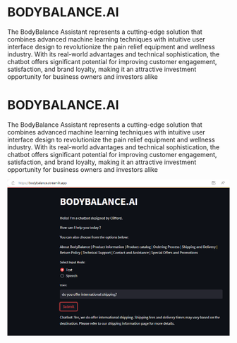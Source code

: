 # BODYBALANCE.AI
 The BodyBalance Assistant represents a cutting-edge solution that combines advanced machine learning techniques with intuitive user interface design to revolutionize the pain relief equipment and wellness industry. With its real-world advantages and technical sophistication, the chatbot offers significant potential for improving customer engagement, satisfaction, and brand loyalty, making it an attractive investment opportunity for business owners and investors alike

# BODYBALANCE.AI
 The BodyBalance Assistant represents a cutting-edge solution that combines advanced machine learning techniques with intuitive user interface design to revolutionize the pain relief equipment and wellness industry. With its real-world advantages and technical sophistication, the chatbot offers significant potential for improving customer engagement, satisfaction, and brand loyalty, making it an attractive investment opportunity for business owners and investors alike

![BodyBalance AI](./images/bodybalance.png)

